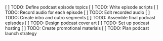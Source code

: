[ ] TODO: Define podcast episode topics
[ ] TODO: Write episode scripts
[ ] TODO: Record audio for each episode
[ ] TODO: Edit recorded audio
[ ] TODO: Create intro and outro segments
[ ] TODO: Assemble final podcast episodes
[ ] TODO: Design podcast cover art
[ ] TODO: Set up podcast hosting
[ ] TODO: Create promotional materials
[ ] TODO: Plan podcast launch strategy